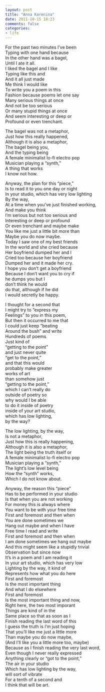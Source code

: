 ```yaml
---
layout: post
title: "Anna Karenina"
date: 2011-10-15 18:23
comments: false
categories:
- life
---
```


For the past two minutes I’ve been   
Typing with one hand because   
In the other hand was a bagel,   
Until I ate it all.   
I liked the bagel and I like   
Typing like this and   
And it all just made   
Me think I would like   
To write you a poem in this   
Fashion because poems let one say   
Many serious things at once   
And not be too serious   
Or many stupid things at once   
And seem interesting or deep or   
Profound or even trenchant.   

The bagel was not a metaphor,   
Just how this really happened,   
Although it is also a metaphor,   
The bagel being you,   
And the typing being   
A female minimalist lo-fi electro pop   
Musician playing a “synth,”   
A thing that works   
I know not how.   

Anyway, the plan for this “piece,”   
Is to read it to you one day or night   
In your studio, which has very low lighting   
By the way,   
At a time when you’ve just finished working,   
And make you think   
I’m serious but not too serious and   
Interesting or deep or profound   
Or even trenchant and maybe make   
You like me just a little bit more than   
Maybe you do now maybe.   
Today I saw one of my best friends   
In the world and she cried because   
Her boyfriend dumped her and I   
Cried too because her boyfriend   
Dumped her and it made her cry.   
I hope you don’t get a boyfriend   
Because I don’t want you to cry if   
he dumps you but I   
don’t think he would   
do that, although if he did   
I would secretly be happy.   

I thought for a second that   
I might try to “express my   
Feelings” to you in this poem,   
But then it occurred to me that   
I could just keep “beating   
Around the bush” and write   
Hundreds of poems   
Just kind of   
“getting to the point”   
and just never quite   
“get to the point,”   
and that this would   
probably make greater   
works of art   
than somehow just   
“getting to the point,”   
which I can’t really do   
outside of poetry so   
why would I be able   
to do it inside of poetry   
inside of your art studio,   
which has low lighting,   
by the way?   

The low lighting, by the way,   
Is not a metaphor,   
Just how this is really happening,   
Although it is also a metaphor,   
The light being the truth itself or   
A female minimalist lo-fi electro pop   
Musician playing a “synth,”   
The light’s low level being   
How the “synth” works,   
Which I do not know about.   

Anyway, the reason this “piece”   
Has to be performed in your studio   
Is that when you are not working   
For money this is always where   
You want to be with your free time   
First and foremost and then when   
You are done sometimes we   
Hang out maybe and when I have   
Free time I read and write   
First and foremost and then when   
I am done sometimes we hang out maybe   
And this might seem like a stupidly trivial   
Observation but since now   
It’s in a poem and I am reading it   
In your art studio, which has very low   
Lighting by the way, it kind of   
Represents how what you do here   
First and foremost   
Is the most important thing   
And what I do elsewhere   
First and foremost    
Is the most important thing and now,   
Right here, the two most imporant   
Things are kind of in the   
Same place so that as soon as I   
Finish reading the last word of this   
I guess the truth is I’m just hoping   
That you’ll like me just a little more   
Than maybe you do now maybe,   
(And I’ll like you a little more too, maybe)   
Because as I finish reading the very last word,   
Even though I never really expressed   
Anything clearly or “got to the point,”   
The air in your studio   
Which has low lighting by the way,   
will sort of vibrate   
For a tenth of a second and   
I think that will be art.   